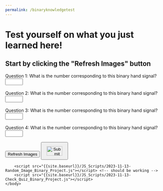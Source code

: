 ```yaml
---
permalink: /binaryknowledgetest
---
```


<style>
    button img {
      width: 50px; /* Set the width as needed */
      height: 30px; /* Set the height as needed */
      padding: 0; /* Remove any default padding */
      margin: 10; /* Remove any default xmargin */
      border: none; /* Remove any default border */
    }
</style>


<html>
    <body>
        <h1>Test yourself on what you just learned here!</h1>
        <h2>Start by clicking the "Refresh Images" button</h2>
        <form id="quizForm">
            <!-- Question 1 -->
            <div class="questions" id="question1">
                <label for="q1">Question 1: What is the number corresponding to this binary hand signal?</label>
                <input type="number" id="q1" name="q1" min="0" max="31"> <br>
                <img id="imageq1" src="">
                <br><br>
            </div>
            <!-- Question 2 -->
            <div class="questions" id="question2">
                <label for="q2">Question 2: What is the number corresponding to this binary hand signal?</label>
                <input type="number" id="q2" name="q2" min="0" max="31"> <br>
                <img id="imageq2" src="">
                <br><br>
            </div>
            <!-- Question 3 -->
            <div class="questions" id="question3">
                <label for="q3">Question 3: What is the number corresponding to this binary hand signal?</label>
                <input type="number" id="q3" name="q3" min="0" max="31"> <br>
                <img id="imageq3" src="">
                <br><br>
            </div>
            <!-- Question 4 -->
            <div class="questions" id="question4">
                <label for="q4">Question 4: What is the number corresponding to this binary hand signal?</label>
                <input type="number" id="q4" name="q4" min="0" max="31"> <br>
                <img id="imageq4" src="">
                <br><br>
            </div>
            <!-- Button to Submit and Refresh images -->
            <button type="button" onclick="randomImage()">Refresh Images</button>
            <button type="button" onclick="checkQuiz()">
                <img src="https://i.postimg.cc/GtWHjP58/submit-1.png" alt="Submit Answer">
            </button>
        </form>
        <div id="result"></div>

        <script src="{{site.baseurl}}/JS_Scripts/2023-11-13-Random_Image_Binary_Project.js"></script> <!-- should be working -->
        <script src="{{site.baseurl}}/JS_Scripts/2023-11-13-Check_Quiz_Binary_Project.js"></script>
    </body>
</html>
